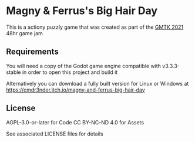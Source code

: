 # Magny & Ferrus's Big Hair Day

This is a actiony puzzly game that was created as part of the [GMTK 2021](https://itch.io/jam/gmtk-2021) 48hr game jam

## Requirements

You will need a copy of the Godot game engine compatible with v3.3.3-stable in order to open this project and build it

Alternatively you can download a fully built version for Linux or Windows at https://cmdr3nder.itch.io/magny-and-ferrus-big-hair-day

## License

AGPL-3.0-or-later for Code
CC BY-NC-ND 4.0 for Assets

See associated LICENSE files for details

